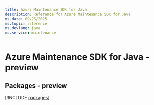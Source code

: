 ```yaml
---
title: Azure Maintenance SDK for Java
description: Reference for Azure Maintenance SDK for Java
ms.date: 09/26/2025
ms.topic: reference
ms.devlang: java
ms.service: maintenance
---
```

# Azure Maintenance SDK for Java - preview
## Packages - preview
[!INCLUDE [packages](maintenance-index.md)]